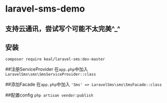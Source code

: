 # laravel-sms-demo
## 支持云通讯，尝试写个可能不太完美^_^
## 安装
`composer require keal/laravel-sms:dev-master`

##注册ServiceProvider
在`app.php`中加入
`LaravelSms\sms\SmsServiceProvider::class`

##添加Facade
在`app.php`中加入
`'Sms' => LaravelSms\sms\SmsFacade::class`

##配置config
`php artisan vendor:publish`
